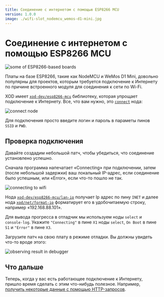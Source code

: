 ```yaml
---
title: Соединение с интернетом с помощью ESP8266 MCU
version: 1.0.0
image: ./wifi-slot_nodemcu_wemos-d1-mini.jpg
---
```


# Соединение с интернетом с помощью ESP8266 MCU

![some of ESP8266-based boards](./wifi-slot_nodemcu_wemos-d1-mini.jpg)

Платы на базе ESP8266, такие как NodeMCU и WeMos D1 Mini, довольно популярны для проектов, которым требуется подключение к Интернету по причине встроенного модуля для соединения к сети по Wi-Fi. 

XOD имеет [`xod-dev/esp8266-mcu`](https://xod.io/libs/xod-dev/esp8266-mcu/) библиотеку, которая упрощает подключение к Интернету. Все, что вам нужно, это [`connect`](https://xod.io/libs/xod-dev/esp8266-mcu/connect/) нода:

![connect node](./1-connect-node.patch.png)

Для подключения просто введите логин и пароль в параметы пинов `SSID` и `PWD`.

## Проверка подключения

Давайте создадим небольшой патч, чтобы убедиться, что соединение установлено успешно. 

Сначала программа напечатает «Connecting» при подключении, затем (после небольшой задержки) ваш локальный IP-адрес, если соединение было успешным, или «Error», если что-то пошло не так.

![connecting to wifi](./2-connecting-to-wifi.patch.png)

Нода
[`xod-dev/esp8266-mcu/lan-ip`](https://xod.io/libs/xod-dev/esp8266-mcu/lan-ip/) получает Ip адрес по пину `INET` и далее нода 
[`xod/net/format-ip`](https://xod.io/libs/xod/net/format-ip/) 
форматирует его в удобочитаемую строку, например «192.168.88.101».

Для вывода прогресса в отладчик мы используем ноды `select` и `console-log`. Укажите `"Connecting"` в пине `X1` ноды `select`, `On Boot` в пине `S1` и `"Error"` в пине `X3`. 

Загрузите патч на свою плату в режиме отладки. Вы должны увидеть что-то вроде этого:

![observing result in debugger](./result-in-debugger.png)

## Что дальше

Теперь, когда у вас есть работающее подключение к Интернету, пришло время сделать с этим что-нибудь полезное. Например, [получить некоторые данные с помощью HTTP-запросов](../http-get/).
